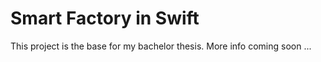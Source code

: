 # Smart Factory in Swift
This project is the base for my bachelor thesis. More info coming soon ...
